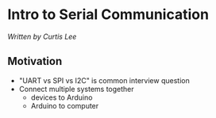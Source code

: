 # Intro to Serial Communication
_Written by Curtis Lee_

## Motivation
* "UART vs SPI vs I2C" is common interview question
* Connect multiple systems together
    * devices to Arduino
    * Arduino to computer